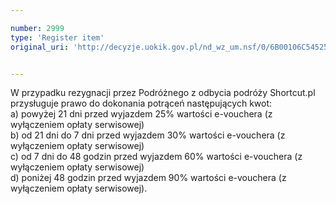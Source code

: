 ```yaml
---

number: 2999
type: 'Register item'
original_uri: 'http://decyzje.uokik.gov.pl/nd_wz_um.nsf/0/6B00106C54525B12C12579CA00459F64?OpenDocument'


---
```


W przypadku rezygnacji przez Podróżnego z odbycia podróży Shortcut.pl przysługuje prawo do dokonania potrąceń następujących kwot:  
a) powyżej 21 dni przed wyjazdem 25% wartości e-vouchera (z wyłączeniem opłaty serwisowej)  
b) od 21 dni do 7 dni przed wyjazdem 30% wartości e-vouchera (z wyłączeniem opłaty serwisowej)  
c) od 7 dni do 48 godzin przed wyjazdem 60% wartości e-vouchera (z wyłączeniem opłaty serwisowej)   
d) poniżej 48 godzin przed wyjazdem 90% wartości e-vouchera (z wyłączeniem opłaty serwisowej).
